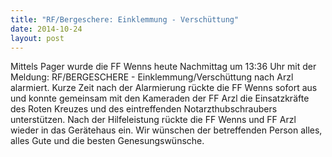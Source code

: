 ```yaml
---
title: "RF/Bergeschere: Einklemmung - Verschüttung"
date: 2014-10-24
layout: post
---
```


Mittels Pager wurde die FF Wenns heute Nachmittag um 13:36 Uhr mit der Meldung: RF/BERGESCHERE - Einklemmung/Verschüttung nach Arzl alarmiert. Kurze Zeit nach der Alarmierung rückte die FF Wenns sofort aus und konnte gemeinsam mit den Kameraden der FF Arzl die Einsatzkräfte des Roten Kreuzes und des eintreffenden Notarzthubschraubers unterstützen. Nach der Hilfeleistung rückte die FF Wenns und FF Arzl wieder in das Gerätehaus ein.
Wir wünschen der betreffenden Person alles, alles Gute und die besten Genesungswünsche.